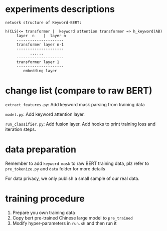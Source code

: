 # experiments descriptions
```
network structure of Keyword-BERT:

h(CLS)<= transformer |  keyword attention transformer => h_keyword(AB)
  	 layer  n    |  layer n
  	 ---------------------
  	 transformer layer n-1
  	 ---------------------
  	       ......
  	 ---------------------
  	 transformer layer 1
  	 ---------------------
  	    embedding layer
```

# change list (compare to raw BERT)
`extract_features.py`: Add keyword mask parsing from training data

`model.py`: Add keyword attention layer.

`run_classifier.py`: Add fusion layer. Add hooks to print training loss and 
iteration steps.

# data preparation
Remember to add `keyword mask` to raw BERT training data, plz refer to `pre_tokenize.py` and
 `data` folder for more details

For data privacy, we only publish a small sample of our real data.

# training procedure
1. Prepare you own training data
2. Copy bert pre-trained Chinese large model to `pre_trained`
3. Modify hyper-parameters in `run.sh` and then run it

